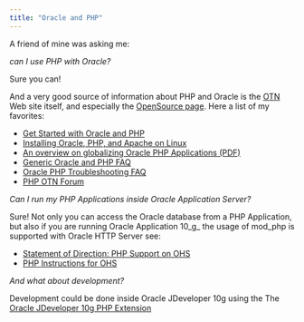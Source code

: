 ```yaml
---
title: "Oracle and PHP"
---
```


A friend of mine was asking me:

_can I use PHP with Oracle?_

Sure you can!

And a very good source of information about PHP and Oracle is the [OTN](http://otn.oracle.com) Web site itself, and especially the [OpenSource page](http://www.oracle.com/technology/tech/opensource/index.html). Here a list of my favorites:

* [Get Started with Oracle and PHP](http://www.oracle.com/technology/oramag/webcolumns/2003/techarticles/hull_php.html)
* [Installing Oracle, PHP, and Apache on Linux](http://www.oracle.com/technology/tech/opensource/php/apache/inst_php_apache_linux.html)
* [An overview on globalizing Oracle PHP Applications (PDF)](http://www.oracle.com/technology/tech/opensource/php/globalizing_oracle_php_applications.pdf)
* [Generic Oracle and PHP FAQ](http://www.oracle.com/technology/tech/opensource/php_faq.html)
* [Oracle PHP Troubleshooting FAQ](http://www.oracle.com/technology/tech/opensource/php/php_troubleshooting_faq.html)
* [PHP OTN Forum](http://otn.oracle.com/forums/php.html)

_Can I run my PHP Applications inside Oracle Application Server?_

Sure! Not only you can access the Oracle database from a PHP Application, but also if you are running Oracle Application 10_g_ the usage of mod_php is supported with Oracle HTTP Server see:

* [Statement of Direction: PHP Support on OHS](http://www.oracle.com/technology/tech/opensource/php/php_ohs_sod.html)
* [PHP Instructions for OHS](http://www.oracle.com/technology/products/ias/ohs/htdocs/php_ohs.htm)

_And what about development?_

Development could be done inside Oracle JDeveloper 10g using the The [Oracle JDeveloper 10g PHP Extension](http://www.oracle.com/technology/products/jdev/htdocs/partners/addins/exchange/php/index.html)
